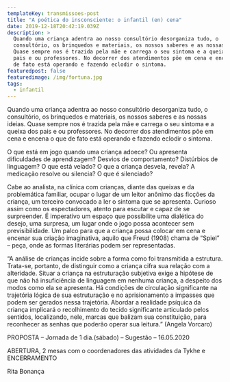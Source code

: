 ```yaml
---
templateKey: transmissoes-post
title: "A poética do insconsciente: o infantil (en) cena"
date: 2019-12-18T20:42:19.039Z
description: >
  Quando uma criança adentra ao nosso consultório desorganiza tudo, o
  consultório, os brinquedos e materiais, os nossos saberes e as nossas ideias.
  Quase sempre nos é trazida pela mãe e carrega o seu sintoma e a queixa dos
  pais e ou professores. No decorrer dos atendimentos põe em cena e encena o que
  de fato está operando e fazendo eclodir o sintoma.
featuredpost: false
featuredimage: /img/fortuna.jpg
tags:
  - infantil
---
```


Quando uma criança adentra ao nosso consultório desorganiza tudo, o consultório, os brinquedos e materiais, os nossos saberes e as nossas ideias. Quase sempre nos é trazida pela mãe e carrega o seu sintoma e a queixa dos pais e ou professores. No decorrer dos atendimentos põe em cena e encena o que de fato está operando e fazendo eclodir o sintoma.

O que está em jogo quando uma criança adoece? Ou apresenta dificuldades de aprendizagem? Desvios de comportamento? Distúrbios de linguagem? O que está velado? O que a criança desvela, revela? A medicação resolve ou silencia? O que é silenciado?

Cabe ao analista, na clínica com crianças, diante das queixas e da problemática familiar, ocupar o lugar de um leitor anônimo das ficções da criança, um terceiro convocado a ler o sintoma que se apresenta. Curioso assim como os espectadores, atento para escutar e capaz de se surpreender. É imperativo um espaço que possibilite uma dialética do desejo, uma surpresa, um lugar onde o jogo possa acontecer sem previsibilidade. Um palco para que a criança possa colocar em cena e encenar sua criação imaginativa, aquilo que Freud (1908) chama de “Spiel” – peça, onde as formas literárias podem ser representadas.

“A análise de crianças incide sobre a forma como foi transmitida a estrutura. Trata-se, portanto, de distinguir como a criança cifra sua relação com a alteridade. Situar a criança na estruturação subjetiva exige a hipótese de que não há insuficiência de linguagem em nenhuma criança, a despeito dos modos como ela se apresenta. Há condições de circulação significante na trajetória lógica de sua estruturação e no aprisionamento a impasses que podem ser gerados nessa trajetória. Abordar a realidade psíquica da criança implicará o recolhimento do tecido significante articulado pelos sentidos, localizando, nele, marcas que balizam sua constituição, para reconhecer as senhas que poderão operar sua leitura.” (Angela Vorcaro)

PROPOSTA – Jornada de 1 dia.(sábado) – Sugestão – 16.05.2020

ABERTURA, 2 mesas com o coordenadores das atividades da Tykhe e ENCERRAMENTO

Rita Bonança
